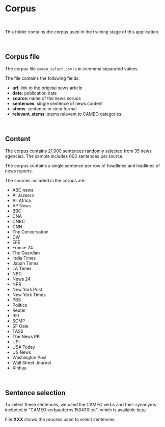 # Corpus

<br />

This folder contains the corpus used in the training stage of this application.

<br />

## Corpus file

The corpus file `cameo_select.csv` is in commma separated values.

The file contains the following fields:

* **url**: link to the original news article
* **date**: publication date
* **source**: name of the news soruce
* **sentences**: single sentence of news content
* **stems**: sentence in stem format
* **relevant_stems**: stems relevant to CAMEO categories


<br />

## Content

The corpus contains 21,000 sentences randomly selected from 35 news agencies. The sample includes 600 sentences per source.

The corpus contains a single sentence per row of headlines and leadlines of news reports.

The sources included in the corpus are:

* ABC news
* Al Jazeera
* All Africa
* AP News
* BBC
* CNA
* CNBC
* CNN
* The Conversation
* DW
* EFE
* France 24
* The Guardian
* India Times
* Japan Times
* LA Times
* NBC
* News 24
* NPR
* New York Post
* New York Times
* PBS
* Politico
* Reuter
* RFI
* SCMP
* SF Gate
* TASS
* The News PK
* UPI
* USA Today
* US News
* Washington Post
* Wall Street Journal
* Xinhua


<br />

## Sentence selection

To select these sentences, we used the CAMEO verbs and their synonyms included in "CAMEO.verbpatterns.150430.txt", which is available [here](
https://github.com/openeventdata/UniversalPetrarch/blob/master/UniversalPetrarch/data/dictionaries/CAMEO.verbpatterns.150430.txt)

File **XXX** shows the process used to select sentences. 




